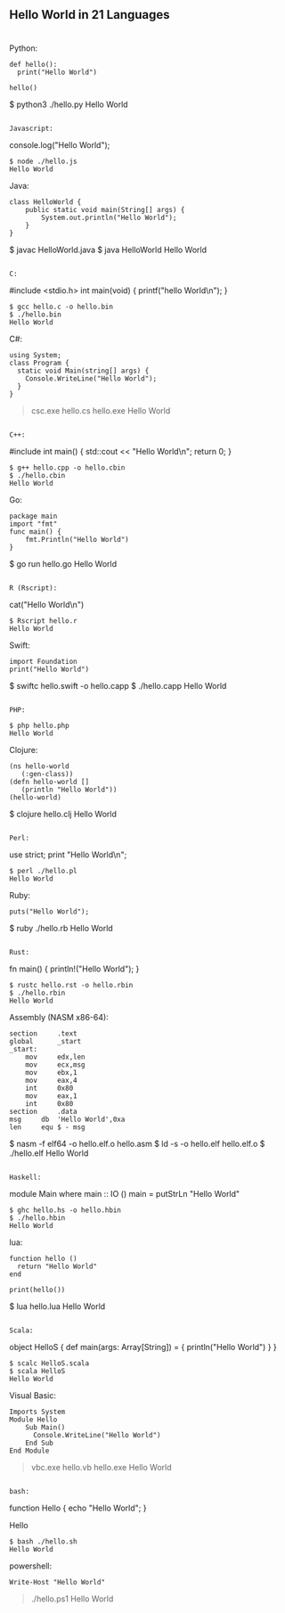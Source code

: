 #
## Hello World in 21 Languages ##
#

Python:
```
def hello():
  print("Hello World")

hello()
```
$ python3 ./hello.py
Hello World
```

Javascript:
```
console.log("Hello World");
```
$ node ./hello.js
Hello World
```

Java:
```
class HelloWorld {
    public static void main(String[] args) {
        System.out.println("Hello World");
    }
}
```
$ javac HelloWorld.java
$ java HelloWorld
Hello World
```

C:
```
#include <stdio.h>
int main(void)
{ printf("hello World\n"); }
```
$ gcc hello.c -o hello.bin
$ ./hello.bin
Hello World
```

C#:
```
using System;
class Program {
  static void Main(string[] args) {
    Console.WriteLine("Hello World");
  }
}
```
> csc.exe hello.cs
> hello.exe
Hello World
```

C++:
```
#include <iostream>
int main()
{ std::cout << "Hello World\n";
    return 0; }
```
$ g++ hello.cpp -o hello.cbin
$ ./hello.cbin
Hello World
```

Go:
```
package main
import "fmt"
func main() {
    fmt.Println("Hello World")
}
```
$ go run hello.go
Hello World
```

R (Rscript):
```
cat("Hello World\n")
```
$ Rscript hello.r
Hello World
```

Swift:
```
import Foundation
print("Hello World")
```
$ swiftc hello.swift -o hello.capp
$ ./hello.capp
Hello World
```

PHP:
```
<?php
echo("Hello World\n");
?>
```
$ php hello.php
Hello World
```

Clojure:
```
(ns hello-world
   (:gen-class))
(defn hello-world []
   (println "Hello World"))
(hello-world)
```
$ clojure hello.clj
Hello World
```

Perl:
```
use strict;
print "Hello World\n";
```
$ perl ./hello.pl
Hello World
```

Ruby:
```
puts("Hello World");
```
$ ruby ./hello.rb
Hello World
```

Rust:
```
fn main() {
    println!("Hello World");
}
```
$ rustc hello.rst -o hello.rbin
$ ./hello.rbin
Hello World
```

Assembly (NASM x86-64):
```
section     .text
global      _start
_start:
    mov     edx,len
    mov     ecx,msg
    mov     ebx,1
    mov     eax,4
    int     0x80
    mov     eax,1
    int     0x80
section     .data
msg     db  'Hello World',0xa
len     equ $ - msg
```
$ nasm -f elf64 -o hello.elf.o hello.asm
$ ld -s -o hello.elf hello.elf.o
$ ./hello.elf
Hello World

```

Haskell:
```
module Main where
main :: IO ()
main = putStrLn "Hello World"
```
$ ghc hello.hs -o hello.hbin
$ ./hello.hbin
Hello World
```

lua:
```
function hello ()
  return "Hello World"
end

print(hello())
```
$ lua hello.lua
Hello World
```

Scala:
```
object HelloS {
    def main(args: Array[String]) = {
        println("Hello World")
    }
}
```
$ scalc HelloS.scala
$ scala HelloS
Hello World
```

Visual Basic:
```
Imports System
Module Hello
    Sub Main()
      Console.WriteLine("Hello World")
    End Sub
End Module
```
> vbc.exe hello.vb
> hello.exe
Hello World
```

bash:
```
function Hello {
	echo "Hello World";
}

Hello
```
$ bash ./hello.sh
Hello World
```

powershell:
```
Write-Host "Hello World"
```
> ./hello.ps1
Hello World
```
